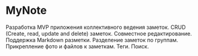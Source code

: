 # MyNote
Разработка MVP приложения коллективного ведения заметок. CRUD (Create, read, update and delete) заметок. Совместное редактирование. Поддержка Markdown разметки. Разделение заметок по группам. Прикрепление фото и файлов к заметкам. Теги. Поиск. 

